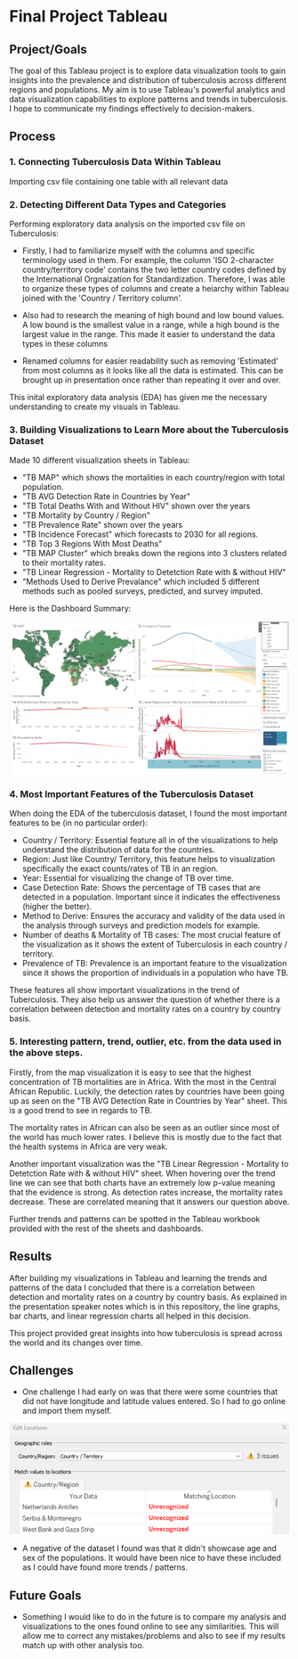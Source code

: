 # Final Project Tableau

## Project/Goals
The goal of this Tableau project is to explore data visualization tools to gain insights into the prevalence and distribution of tuberculosis across different regions and populations. My aim is to use Tableau's powerful analytics and data visualization capabilities to explore patterns and trends in tuberculosis. I hope to communicate my findings effectively to decision-makers.

## Process

### 1. Connecting Tuberculosis Data Within Tableau
Importing csv file containing one table with all relevant data 

### 2. Detecting Different Data Types and Categories
Performing exploratory data analysis on the imported csv file on Tuberculosis:

- Firstly, I had to familiarize myself with the columns and specific terminology used in them. For example, the column 'ISO 2-character country/territory code' contains the two letter country codes defined by the International Orgnaization for Standardization. Therefore, I was able to organize these types of columns and create a heiarchy within Tableau joined with the 'Country / Territory column'. 

- Also had to research the meaning of high bound and low bound values. A low bound is the 
smallest value in a range, while a high bound is the largest value in the range. This made it easier to understand the data types in these columns

- Renamed columns for easier readability such as removing 'Estimated' from most columns as it looks like all the data is estimated. This can be brought up in presentation once rather than repeating it over and over.    

This inital exploratory data analysis (EDA) has given me the necessary understanding to create my visuals in Tableau. 

### 3. Building Visualizations to Learn More about the Tuberculosis Dataset
Made 10 different visualization sheets in Tableau:

- "TB MAP" which shows the mortalities in each country/region with total population. 
- "TB AVG Detection Rate in Countries by Year"
- "TB Total Deaths With and Without HIV" shown over the years
- "TB Mortality by Country / Region"
- "TB Prevalence Rate" shown over the years
- "TB Incidence Forecast" which forecasts to 2030 for all regions.
- "TB Top 3 Regions With Most Deaths"
- "TB MAP Cluster" which breaks down the regions into 3 clusters related to their mortality rates. 
- "TB Linear Regression - Mortality to Detetction Rate with & without HIV"
- "Methods Used to Derive Prevalance" which included 5 different methods such as pooled surveys, predicted, and survey imputed. 

Here is the Dashboard Summary:

![dashboard](./images/dashboard.png)

### 4. Most Important Features of the Tuberculosis Dataset
When doing the EDA of the tuberculosis dataset, I found the most important features to be (in no particular order):

- Country / Territory: Essential feature all in of the visualizations to help understand the distribution of data for the countries.
- Region: Just like Country/ Territory, this feature helps to visualization specifically the exact counts/rates of TB in an region.
- Year: Essential for visualizing the change of TB over time.
- Case Detection Rate: Shows the percentage of TB cases that are detected in a population. Important since it indicates the effectiveness (higher the better).
- Method to Derive: Ensures the accuracy and validity of the data used in the analysis through surveys and prediction models for example.
- Number of deaths & Mortality of TB cases: The most crucial feature of the visualization as it shows the extent of Tuberculosis in each country / territory.
- Prevalence of TB: Prevalence is an important feature to the visualization since it shows the proportion of individuals in a population who have TB.

These features all show important visualizations in the trend of Tuberculosis. They also help us answer the question of whether there is a correlation between detection and mortality rates on a country by country basis. 

### 5. Interesting pattern, trend, outlier, etc. from the data used in the above steps.
Firstly, from the map visualization it is easy to see that the highest concentration of TB mortalities are in Africa. With the most in the Central African Republic. Luckily, the detection rates by countries have been going up as seen on the "TB AVG Detection Rate in Countries by Year" sheet. This is a good trend to see in regards to TB.

The mortality rates in African can also be seen as an outlier since most of the world has much lower rates. I believe this is mostly due to the fact that the health systems in Africa are very weak. 

Another important visualization was the "TB Linear Regression - Mortality to Detetction Rate with & without HIV" sheet. When hovering over the trend line we can see that both charts have an extremely low p-value meaning that the evidence is strong. As detection rates increase, the mortality rates decrease. These are correlated meaning that it answers our question above. 

Further trends and patterns can be spotted in the Tableau workbook provided with the rest of the sheets and dashboards.

## Results
After building my visualizations in Tableau and learning the trends and patterns of the data I concluded that there is a correlation between detection and mortality rates on a country by country basis. As explained in the presentation speaker notes which is in this repository, the line graphs, bar charts, and linear regression charts all helped in this decision. 

This project provided great insights into how tuberculosis is spread across the world and its changes over time.

## Challenges 
- One challenge I had early on was that there were some countries that did not have longitude and latitude values entered. So I had to go online and import them myself.

![missing_countries](./images/missing_countries.png)

- A negative of the dataset I found was that it didn't showcase age and sex of the populations. It would have been nice to have these included as I could have found more trends / patterns. 

## Future Goals
- Something I would like to do in the future is to compare my analysis and visualizations to the ones found online to see any similarities. This will allow me to correct any mistakes/problems and also to see if my results match up with other analysis too. 
